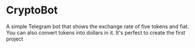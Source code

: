 # CryptoBot
A simple Telegram bot that shows the exchange rate of five tokens and fiat. You can also convert tokens into dollars in it.
It's perfect to create the first project
